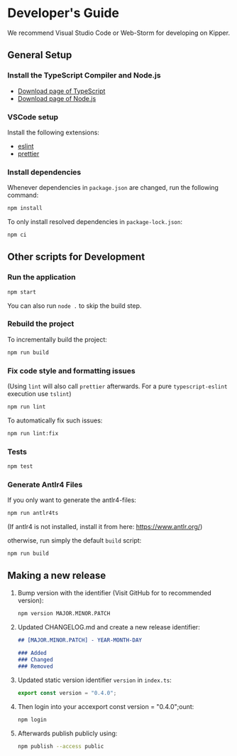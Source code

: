 # Developer's Guide

We recommend Visual Studio Code or Web-Storm for developing on Kipper.

## General Setup

### Install the TypeScript Compiler and Node.js

- [Download page of TypeScript](https://www.typescriptlang.org/download)
- [Download page of Node.js](https://nodejs.org/en/download/)

### VSCode setup

Install the following extensions:

- [eslint](https://marketplace.visualstudio.com/items?itemName=dbaeumer.vscode-eslint)
- [prettier](https://marketplace.visualstudio.com/items?itemName=esbenp.prettier-vscode)

### Install dependencies

Whenever dependencies in `package.json` are changed, run the following command:

```sh
npm install
```

To only install resolved dependencies in `package-lock.json`:

```sh
npm ci
```

## Other scripts for Development

### Run the application

```sh
npm start
```

You can also run `node .` to skip the build step.

### Rebuild the project

To incrementally build the project:

```sh
npm run build
```

### Fix code style and formatting issues

(Using `lint` will also call `prettier` afterwards. For a pure `typescript-eslint` execution use `tslint`)

```sh
npm run lint
```

To automatically fix such issues:

```sh
npm run lint:fix
```

### Tests

```sh
npm test
```

### Generate Antlr4 Files

If you only want to generate the antlr4-files:

```bash
npm run antlr4ts
```

(If antlr4 is not installed, install it from here: https://www.antlr.org/)

otherwise, run simply the default `build` script:

```bash
npm run build
```

## Making a new release

1. Bump version with the identifier (Visit GitHub for to recommended version):

   ```bash
   npm version MAJOR.MINOR.PATCH
   ```

2. Updated CHANGELOG.md and create a new release identifier:
 
   ```markdown
   ## [MAJOR.MINOR.PATCH] - YEAR-MONTH-DAY
  
   ### Added
   ### Changed
   ### Removed
   ```

3. Updated static version identifier `version` in `index.ts`:

   ```ts
   export const version = "0.4.0";
   ```

5. Then login into your accexport const version = "0.4.0";ount:
   ```bash
   npm login
   ```

5. Afterwards publish publicly using:

   ```bash
   npm publish --access public
   ```
